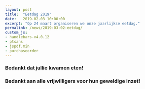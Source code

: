 ```yaml
---
layout: post
title:  "Eetdag 2019"
date:   2019-02-03 10:00:00
excerpt: "Op 24 maart organiseren we onze jaarlijkse eetdag."
permalink: /news/2019-03-02-eetdag/
custom_js:
- handlebars-v4.0.12
- ptsans
- jspdf.min
- purchaseorder
---
```


### Bedankt dat jullie kwamen eten!

### Bedankt aan alle vrijwilligers voor hun geweldige inzet!
